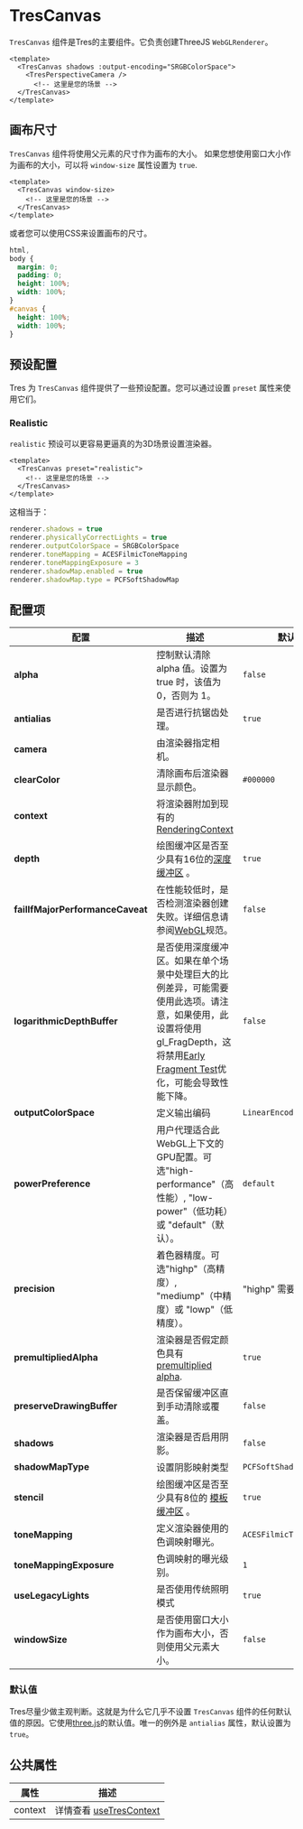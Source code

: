 # TresCanvas

`TresCanvas` 组件是Tres的主要组件。它负责创建ThreeJS `WebGLRenderer`。

```vue{2,5}
<template>
  <TresCanvas shadows :output-encoding="SRGBColorSpace">
    <TresPerspectiveCamera />
      <!-- 这里是您的场景 -->
  </TresCanvas>
</template>
```

## 画布尺寸

`TresCanvas` 组件将使用父元素的尺寸作为画布的大小。 如果您想使用窗口大小作为画布的大小，可以将 `window-size` 属性设置为 `true`.

```vue
<template>
  <TresCanvas window-size>
    <!-- 这里是您的场景 -->
  </TresCanvas>
</template>
```

或者您可以使用CSS来设置画布的尺寸。

```css
html,
body {
  margin: 0;
  padding: 0;
  height: 100%;
  width: 100%;
}
#canvas {
  height: 100%;
  width: 100%;
}
```

## 预设配置

Tres 为 `TresCanvas` 组件提供了一些预设配置。您可以通过设置 `preset` 属性来使用它们。

### Realistic

`realistic` 预设可以更容易更逼真的为3D场景设置渲染器。

```vue
<template>
  <TresCanvas preset="realistic">
    <!-- 这里是您的场景 -->
  </TresCanvas>
</template>
```

这相当于：

```ts
renderer.shadows = true
renderer.physicallyCorrectLights = true
renderer.outputColorSpace = SRGBColorSpace
renderer.toneMapping = ACESFilmicToneMapping
renderer.toneMappingExposure = 3
renderer.shadowMap.enabled = true
renderer.shadowMap.type = PCFSoftShadowMap
```

## 配置项

| 配置 | 描述 | 默认值 |
| ---- | ---- | --- |
| **alpha** | 控制默认清除 alpha 值。设置为 true 时，该值为 0，否则为 1。 | `false` |
| **antialias** | 是否进行抗锯齿处理。 | `true` |
| **camera** | 由渲染器指定相机。 | |
| **clearColor** | 清除画布后渲染器显示颜色。 | `#000000` |
| **context** | 将渲染器附加到现有的 [RenderingContext](https://developer.mozilla.org/en-US/docs/Web/API/WebGLRenderingContext) | |
| **depth** | 绘图缓冲区是否至少具有16位的[深度缓冲区](https://en.wikipedia.org/wiki/Z-buffering) 。| `true` |
| **failIfMajorPerformanceCaveat** | 在性能较低时，是否检测渲染器创建失败。详细信息请参阅[WebGL](https://registry.khronos.org/webgl/specs/latest/1.0/#5.2)规范。 | `false` |
| **logarithmicDepthBuffer** | 是否使用深度缓冲区。如果在单个场景中处理巨大的比例差异，可能需要使用此选项。请注意，如果使用，此设置将使用gl_FragDepth，这将禁用[Early Fragment Test](https://www.khronos.org/opengl/wiki/Early_Fragment_Test)优化，可能会导致性能下降。 | `false` |
| **outputColorSpace** | 定义输出编码 | `LinearEncoding` |
| **powerPreference** | 用户代理适合此WebGL上下文的GPU配置。可选"high-performance"（高性能）, "low-power"（低功耗）或 "default"（默认）。 | `default` |
| **precision** | 着色器精度。可选"highp"（高精度）, "mediump"（中精度）或 "lowp"（低精度）。 | "highp" 需要设备支持 |
| **premultipliedAlpha** | 渲染器是否假定颜色具有 [premultiplied alpha](https://en.wikipedia.org/wiki/Glossary_of_computer_graphics#premultiplied_alpha). | `true` |
| **preserveDrawingBuffer** | 是否保留缓冲区直到手动清除或覆盖。 | `false` |
| **shadows** | 渲染器是否启用阴影。 | `false` |
| **shadowMapType** | 设置阴影映射类型 | `PCFSoftShadowMap` |
| **stencil** | 绘图缓冲区是否至少具有8位的 [模板缓冲区](https://en.wikipedia.org/wiki/Stencil_buffer) 。 | `true` |
| **toneMapping** | 定义渲染器使用的色调映射曝光。 | `ACESFilmicToneMapping` |
| **toneMappingExposure** | 色调映射的曝光级别。 | `1` |
| **useLegacyLights** | 是否使用传统照明模式 | `true` |
| **windowSize** | 是否使用窗口大小作为画布大小，否则使用父元素大小。 | `false` |

### 默认值
Tres尽量少做主观判断。这就是为什么它几乎不设置 `TresCanvas` 组件的任何默认值的原因。它使用[three.js](https://threejs.org/)的默认值。唯一的例外是 `antialias` 属性，默认设置为 `true`。

## 公共属性

| 属性 | 描述 |
| ---- | ---- |
| context | 详情查看 [useTresContext](composables#usetrescontext) |
